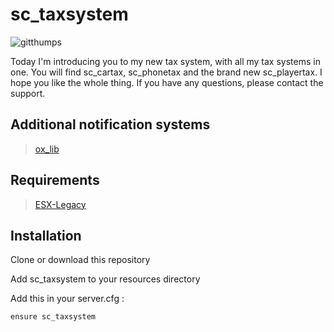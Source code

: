 # sc_taxsystem

![gitthumps](https://github.com/user-attachments/assets/8b9f495a-306d-4fac-a98f-fa7b6d212316)

Today I'm introducing you to my new tax system, with all my tax systems in one. You will find sc_cartax, sc_phonetax and the brand new sc_playertax. I hope you like the whole thing. If you have any questions, please contact the support.

## Additional notification systems

> [ox_lib](https://github.com/overextended/ox_lib)

## Requirements

> [ESX-Legacy](https://github.com/esx-framework/esx-legacy)

## Installation
Clone or download this repository

Add sc_taxsystem to your resources directory

Add this in your server.cfg :
```
ensure sc_taxsystem 
```
